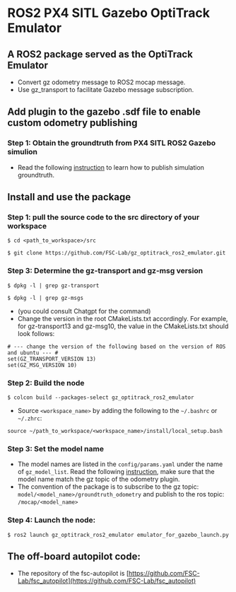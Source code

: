 # ROS2 PX4 SITL Gazebo OptiTrack Emulator
## A ROS2 package served as the OptiTrack Emulator
- Convert gz odometry message to ROS2 mocap message.
- Use gz_transport to facilitate Gazebo message subscription.

## Add plugin to the gazebo .sdf file to enable custom odometry publishing
### Step 1: Obtain the groundtruth from PX4 SITL ROS2 Gazebo simulion
- Read the following [instruction](docs/px4_sitl_groundtruth.md) to learn how to publish simulation groundtruth.

## Install and use the package
### Step 1: pull the source code to the src directory of your workspace
```
$ cd <path_to_workspace>/src

$ git clone https://github.com/FSC-Lab/gz_optitrack_ros2_emulator.git
```
### Step 3: Determine the gz-transport and gz-msg version
```
$ dpkg -l | grep gz-transport

$ dpkg -l | grep gz-msgs
```
- (you could consult Chatgpt for the command)
- Change the version in the root CMakeLists.txt accordingly. For example, for gz-transport13 and gz-msg10, the value in the CMakeLists.txt should look follows:
```
# --- change the version of the following based on the version of ROS and ubuntu --- #
set(GZ_TRANSPORT_VERSION 13)
set(GZ_MSG_VERSION 10)
```

### Step 2: Build the node
```
$ colcon build --packages-select gz_optitrack_ros2_emulator
```
- Source ``<workspace_name>`` by adding the following to the ``~/.bashrc`` or ``~/.zhrc``: 

```
source ~/path_to_workspace/<workspace_name>/install/local_setup.bash
```

### Step 3: Set the model name
- The model names are listed in the ``config/params.yaml`` under the name of ``gz_model_list``. Read the following [instruction](docs/px4_sitl_groundtruth.md), make sure that the model name match the gz topic of the odometry plugin.
- The convention of the package is to subscribe to the gz topic:
``model/<model_name>/groundtruth_odometry``
 and publish to the ros topic: ``/mocap/<model_name>``

### Step 4: Launch the node:

```
$ ros2 launch gz_optitrack_ros2_emulator emulator_for_gazebo_launch.py
```


## The off-board autopilot code:
- The repository of the fsc-autopilot is [https://github.com/FSC-Lab/fsc_autopilot](https://github.com/FSC-Lab/fsc_autopilot)